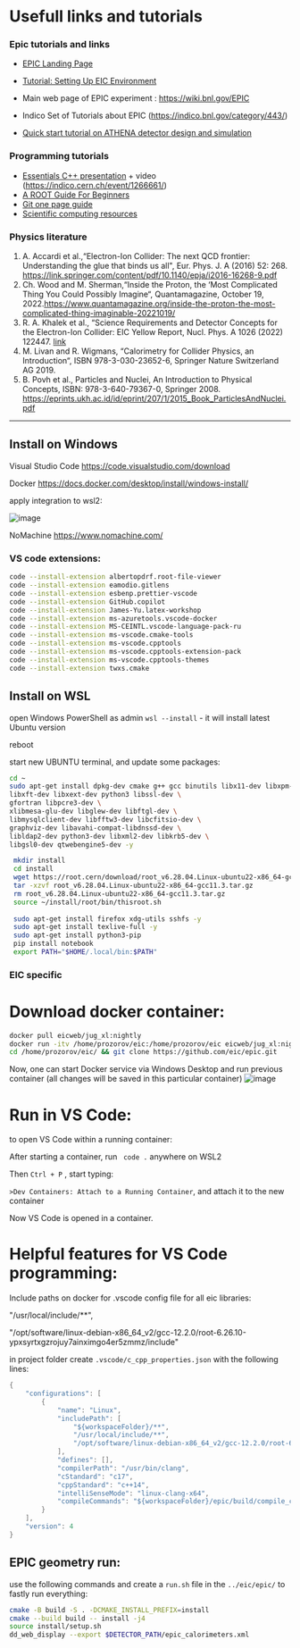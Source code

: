 # Usefull links and tutorials
### Epic tutorials and links
* [EPIC Landing Page](https://eic.github.io/documentation/landingpage.html)
* [Tutorial: Setting Up EIC Environment](https://eic.github.io/tutorial-setting-up-environment/02-eic-shell/index.html)
  
* Main web page of EPIC experiment : https://wiki.bnl.gov/EPIC
* Indico Set of Tutorials about EPIC (https://indico.bnl.gov/category/443/)
* [Quick start tutorial on ATHENA detector design and simulation](https://eic.phy.anl.gov/tutorials/eic_tutorial/getting-started/quickstart)


### Programming tutorials
* [Essentials C++ presentation](https://indico.cern.ch/event/1266661/attachments/2711308/4694049/Essentials.pdf) + video (https://indico.cern.ch/event/1266661/)
* [A ROOT Guide For Beginners](https://root.cern.ch/root/htmldoc/guides/primer/ROOTPrimer.html)
* [Git one page guide](https://rogerdudler.github.io/git-guide/index.html)
* [Scientific computing resources](https://hepsoftwarefoundation.org/training/center.html)




### Physics literature

  1. A. Accardi   et al.,“Electron-Ion Collider: The next QCD frontier: Understanding the glue that binds us all", Eur. Phys. J. A (2016) 52: 268. https://link.springer.com/content/pdf/10.1140/epja/i2016-16268-9.pdf
  2. Ch. Wood and M. Sherman,“Inside the Proton, the ‘Most Complicated Thing You Could Possibly Imagine“,  Quantamagazine, October 19, 2022.https://www.quantamagazine.org/inside-the-proton-the-most-complicated-thing-imaginable-20221019/
  3. R. A. Khalek et al., “Science Requirements and Detector Concepts for the Electron-Ion Collider: EIC Yellow Report, Nucl. Phys. A 1026 (2022) 122447.
[link](https://pdf.sciencedirectassets.com/271584/1-s2.0-S0375947422X00092/1-s2.0-S0375947422000677/main.pdf?X-Amz-Security-Token=IQoJb3JpZ2luX2VjEFoaCXVzLWVhc3QtMSJHMEUCIHtbt%2FS4KHiWKc5LLPKJgVZ3JgzzzaLSpdf2I9HyKDu6AiEAs4MAiDYJPGDAcE4sjWNH3EOwesxxOzjaMjgw33ufO5cqswUIcxAFGgwwNTkwMDM1NDY4NjUiDIBoo0%2FFU1o%2Bmt0MUSqQBSbUAX7zyfaVYxoVNnsbp6k9kfEsCfBkFnNEr9d%2FKznbQ%2F2DCCxYJbHKo3gt%2FrNavetf2ybhKhU%2BPIK6ead8uwPQ7wU7lADCcAO4eWFNfSeKko8Oxs1tFS0EPvk8g8Q7W6S9Y%2BIMWQqlx2HGZKhHknfo%2Foxj%2F0tzLpmEIvqoOKCYceyQ6lsqI4Qq%2FEJ2SGDvM4zZgaM3zchdRK8VzDxewD7HcLK%2FGQjFgCYpqKKnx0sgL3nWXo2BIMpbwd6WMQTHLb6lyAjY78sRPNPQJoA5j3pgvpa%2BYSCPFY01iUqnl0WFUuM2kknDm0vW10vcDjlqBv2DP%2FPOb2ixEHJtU70T6JjSHyqKn0RlwYendFIQQ9rrDS4xgnPR%2F%2BU50Cf1LPrMnP9DaggVi7i8jszpYQ5puqh2C2uHKezokESBlznYV1na5CgxrGLheMVdspzr0jeNx5nrAwtTcH9nlLSpLxGIRrWxAVfJquwgxsvhxvQXpXCu0vM%2BzwSadltLwbGX2oUkeLdq0Jo2kVr19viZuwNDE1JvmLXtemBMSgUh4cqW0S9sMgmoJ5rb4XNn%2F1KV0L%2F0iU9B06n%2Bx%2Fp3BIyR8MiJXk2Kah0raJAWctH0LwWmOCyy1x83UqpAZ5HjsmuB6hIQsK%2BGIifzt8ACtR7Aq%2BVZ%2Fi4slZL7vxuws4YCQMc5SwRg%2FGkXmoDco6vwegN6bBdmamFattOn23XLsTcedFaCnI0WVlDcFFH8brQQCb9Pwq718sgGqeZLmi28w2LPoRy6pH6bJItU3oYtXXxazMHsfYOWLBhGgqMi8OEwRiROOE6aJ0vTod1RX2Y%2FnwkkNw9%2BRvqTtTGsEqW%2FrN9DphhZBCRe999bQKpyJgYofLJG2%2BW6MMaPtKkGOrEBT2mZFvpXWiuxE6V%2Fbz9i6XyTdTsp7zuSwy4ScnlutYglqmZru8p6mHvhwm0kHMF%2F1xxs3Ld2iXWJoQoaZBW%2FbtxnlpCFymGO0g6ZEykMqc6uFXJ%2Bxo%2FmUjXzzJ%2BFOghm4029GS%2BREMD58PF1nqodtnp0LOb%2B3k6YWxPtYn3nx%2FU4MyVyhgyOiKirHJiIYeGm%2FMiMCfvjuaGNk%2Fq2QBMXH%2Byme1ZyqPQXvAuHhac2I86y&X-Amz-Algorithm=AWS4-HMAC-SHA256&X-Amz-Date=20231016T104026Z&X-Amz-SignedHeaders=host&X-Amz-Expires=300&X-Amz-Credential=ASIAQ3PHCVTY7MC7WCRO%2F20231016%2Fus-east-1%2Fs3%2Faws4_request&X-Amz-Signature=412a307e409cd669fac3ebf348c5dd3eb6f8096b720886ad67534121b35aad4c&hash=2547120c33cd7fe10673d553ae50b377b5bdb4725968e3512780e745f1a1b18e&host=68042c943591013ac2b2430a89b270f6af2c76d8dfd086a07176afe7c76c2c61&pii=S0375947422000677&tid=spdf-6e2b19a3-5c5e-4a39-a1c5-b4d6fab321c3&sid=cb17b8103353d44f5578e71-8cf295391af1gxrqb&type=client&tsoh=d3d3LnNjaWVuY2VkaXJlY3QuY29t&ua=05195751550105025e51&rr=816faf01e956277c&cc=cz)
  4. M. Livan and  R. Wigmans, “Calorimetry for Collider Physics, an Introduction“, ISBN 978-3-030-23652-6, Springer Nature Switzerland AG 2019.
  5. B. Povh et al., Particles and Nuclei, An Introduction to Physical Concepts, ISBN: 978-3-640-79367-0,  Springer 2008.
https://eprints.ukh.ac.id/id/eprint/207/1/2015_Book_ParticlesAndNuclei.pdf



---



## Install on Windows

Visual Studio Code https://code.visualstudio.com/download

Docker https://docs.docker.com/desktop/install/windows-install/

apply integration to wsl2:

![image](https://github.com/aprozo/SetupWSL/assets/33087030/21f471b8-709c-40fe-9869-0b5d90cef718)


NoMachine https://www.nomachine.com/


### VS code extensions:
``` bash
code --install-extension albertopdrf.root-file-viewer 
code --install-extension eamodio.gitlens
code --install-extension esbenp.prettier-vscode
code --install-extension GitHub.copilot
code --install-extension James-Yu.latex-workshop
code --install-extension ms-azuretools.vscode-docker
code --install-extension MS-CEINTL.vscode-language-pack-ru
code --install-extension ms-vscode.cmake-tools
code --install-extension ms-vscode.cpptools
code --install-extension ms-vscode.cpptools-extension-pack
code --install-extension ms-vscode.cpptools-themes
code --install-extension twxs.cmake
```

## Install on WSL
open Windows PowerShell as admin
`wsl --install`  - it will install latest Ubuntu version

reboot

start new UBUNTU terminal, and update some packages:

``` bash
cd ~
sudo apt-get install dpkg-dev cmake g++ gcc binutils libx11-dev libxpm-dev \
libxft-dev libxext-dev python3 libssl-dev \ 
gfortran libpcre3-dev \
xlibmesa-glu-dev libglew-dev libftgl-dev \
libmysqlclient-dev libfftw3-dev libcfitsio-dev \
graphviz-dev libavahi-compat-libdnssd-dev \
libldap2-dev python3-dev libxml2-dev libkrb5-dev \
libgsl0-dev qtwebengine5-dev -y 

 mkdir install 
 cd install 
 wget https://root.cern/download/root_v6.28.04.Linux-ubuntu22-x86_64-gcc11.3.tar.gz 
 tar -xzvf root_v6.28.04.Linux-ubuntu22-x86_64-gcc11.3.tar.gz 
 rm root_v6.28.04.Linux-ubuntu22-x86_64-gcc11.3.tar.gz 
 source ~/install/root/bin/thisroot.sh
 
 sudo apt-get install firefox xdg-utils sshfs -y 
 sudo apt-get install texlive-full -y
 sudo apt-get install python3-pip
 pip install notebook
 export PATH="$HOME/.local/bin:$PATH"
```

### EIC specific

# Download docker container:
``` bash
docker pull eicweb/jug_xl:nightly
docker run -itv /home/prozorov/eic:/home/prozorov/eic eicweb/jug_xl:nightly
cd /home/prozorov/eic/ && git clone https://github.com/eic/epic.git
```

Now, one can start Docker service via Windows Desktop and run previous container (all changes will be saved in this particular container) 
![image](https://github.com/aprozo/SetupWSL/assets/33087030/2f8176f8-dbe2-4304-afb1-ca814d60778c)

# Run in VS Code:
to open VS Code within a running container:

After starting a container, run ``` code .``` anywhere on WSL2

Then `Ctrl + P` , start typing:

`>Dev Containers: Attach to a Running Container`, and attach it to the new container

Now VS Code is opened in a container.


# Helpful features for VS Code programming:
Include paths on docker for .vscode config file for all eic libraries:

"/usr/local/include/**",

"/opt/software/linux-debian-x86_64_v2/gcc-12.2.0/root-6.26.10-ypxsyrtxgzrojuy7ainximgo4er5zmmz/include"

in project folder create `.vscode/c_cpp_properties.json` with the following lines:

```cpp 
{
    "configurations": [
        {
            "name": "Linux",
            "includePath": [
                "${workspaceFolder}/**",
                "/usr/local/include/**",
                "/opt/software/linux-debian-x86_64_v2/gcc-12.2.0/root-6.26.10-ypxsyrtxgzrojuy7ainximgo4er5zmmz/include/**"
            ],
            "defines": [],
            "compilerPath": "/usr/bin/clang",
            "cStandard": "c17",
            "cppStandard": "c++14",
            "intelliSenseMode": "linux-clang-x64",
            "compileCommands": "${workspaceFolder}/epic/build/compile_commands.json"
        }
    ],
    "version": 4
}
```



## EPIC geometry run: 
use the following commands and create a `run.sh` file in the `../eic/epic/` to fastly run everything:
```bash
cmake -B build -S . -DCMAKE_INSTALL_PREFIX=install
cmake --build build -- install -j4
source install/setup.sh
dd_web_display --export $DETECTOR_PATH/epic_calorimeters.xml
```
